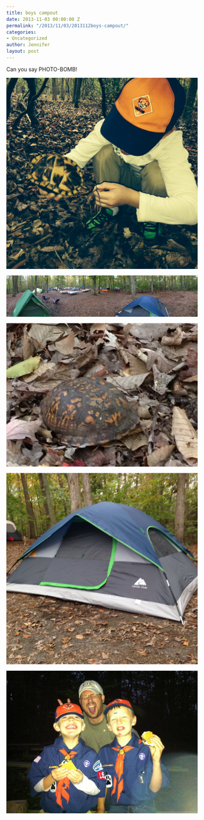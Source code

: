 ```yaml
---
title: boys campout
date: 2013-11-03 00:00:00 Z
permalink: "/2013/11/03/2013112boys-campout/"
categories:
- Uncategorized
author: Jennifer
layout: post
---
```


Can you say PHOTO-BOMB!&nbsp;

<div class="image-gallery-wrapper">
  <p>
    <img src="/assets/images/boys-campout/2013-10-19+14.53.26-1.jpg" />
  </p>

  <p>
    <img src="/assets/images/boys-campout/2013-10-19+14.39.11.jpg" />
  </p>

  <p>
    <img src="/assets/images/boys-campout/2013-10-19+14.52.31.jpg" />
  </p>

  <p>
    <img src="/assets/images/boys-campout/2013-10-19+14.39.51.jpg" />
  </p>

  <p>
    <img src="/assets/images/boys-campout/2013-10-19+19.12.34.jpg" />
  </p>
</div>
